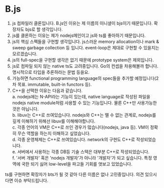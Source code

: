 # B.js
1. js 컴파일러 클론입니다. B.js인 이유는 제 이름의 이니셜이 bjs이기 때문입니다. 확장자도 bjs로 할 생각입니다.  
2. js를 클론하는 이유는 제가 nodejs메인이고 js와 ts를 좋아하기 때문입니다.  
3. js의 핵심 스펙들을 구현할 생각입니다. js스러운 memory allocation이나 mark & sweep garbage collection 등 입니다. event-loop은 제대로 구현할 수 있을지는 모르겠습니다.  
4. js의 full-spec을 구현할 생각은 없기 때문에 prototype system은 제외입니다.  
5. js로 컴파일 되지 않는 native ts도 고려중입니다. Go의 컨셉을 차용해볼까 합니다. 명시적으로 타입을 추론하라는 문법 등을요.  
6. 가능하면 functional programming language의 spec들을 추가할 예정입니다(2차 목표. immutable, built-in functors 등).  
7. C++을 선택한 이유는 다음과 같습니다.  
   a. nodejs에는 N-API라는 기능이 있는데, native language로 작성된 파일을 nodejs native module처럼 사용할 수 있는 기능입니다. 물론 C++만 사용가능한 것은 아닙니다.  
   b. libuv는 C++로 쓰여있습니다. nodejs와 C++는 뗄 수 없는 관계로, nodejs를 깊게 이해하기 위해선 libuv를 이해해야합니다.  
   c. 각종 언어의 VM은 C++로 쓰인 경우가 많습니다(nodejs, java 등). VM이 정확히 무슨 역할을 하는지 이해하고 싶었습니다.  
   d. 각종 운영체제는 C++로 쓰여있습니다. network의 구현도 C++로 작성되었습니다.  
   e. 서버에서 사용하는 각종 DB등 기술 스택은 대부분 C++로 작성되었습니다.  
   f. '서버 개발자' 혹은 'nodejs 개발자'가 아니라 '개발자'가 되고 싶습니다. 특정 영역에 국한 되기 싫어 low-level을 파고들 기회를 엿보고 있었습니다.  
   
ts를 구현하면 확장자가 bts가 될 것 같아 다른 이름은 없나 고민중입니다. 의견 있으시다면 이슈 부탁드립니다.

